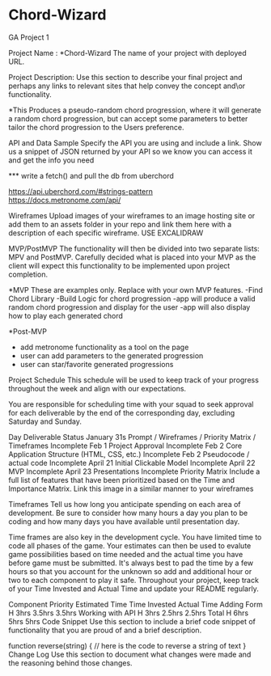 # Chord-Wizard
GA Project 1

Project Name : *Chord-Wizard
The name of your project with deployed URL.

Project Description:
 Use this section to describe your final project and perhaps any links to relevant sites that help convey the concept and\or functionality.
 
*This Produces a pseudo-random chord progression, where it will generate a random chord progression, but can accept some parameters to better tailor the chord progression to the Users preference. 

API and Data Sample
Specify the API you are using and include a link. Show us a snippet of JSON returned by your API so we know you can access it and get the info you need

*** write a fetch() and pull the db from uberchord

https://api.uberchord.com/#strings-pattern
https://docs.metronome.com/api/


Wireframes
Upload images of your wireframes to an image hosting site or add them to an assets folder in your repo and link them here with a description of each specific wireframe.
USE EXCALIDRAW

MVP/PostMVP
The functionality will then be divided into two separate lists: MPV and PostMVP. Carefully decided what is placed into your MVP as the client will expect this functionality to be implemented upon project completion.

*MVP
These are examples only. Replace with your own MVP features.
-Find Chord Library
-Build Logic for chord progression
-app will produce a valid random chord progression and display for the user
-app will also display how to play each generated chord

*Post-MVP
- add metronome functionality as a tool on the page
- user can add parameters to the generated progression
- user can star/favorite generated progressions


Project Schedule
This schedule will be used to keep track of your progress throughout the week and align with our expectations.

You are responsible for scheduling time with your squad to seek approval for each deliverable by the end of the corresponding day, excluding Saturday and Sunday.

Day	Deliverable	Status
January 31s	Prompt / Wireframes / Priority Matrix / Timeframes	Incomplete
Feb 1		Project Approval	Incomplete
Feb 2		Core Application Structure (HTML, CSS, etc.)	Incomplete
Feb 2		Pseudocode / actual code	Incomplete
April 21	Initial Clickable Model	Incomplete
April 22	MVP	Incomplete
April 23	Presentations	Incomplete
Priority Matrix
Include a full list of features that have been prioritized based on the Time and Importance Matrix. Link this image in a similar manner to your wireframes

Timeframes
Tell us how long you anticipate spending on each area of development. Be sure to consider how many hours a day you plan to be coding and how many days you have available until presentation day.

Time frames are also key in the development cycle. You have limited time to code all phases of the game. Your estimates can then be used to evalute game possibilities based on time needed and the actual time you have before game must be submitted. It's always best to pad the time by a few hours so that you account for the unknown so add and additional hour or two to each component to play it safe. Throughout your project, keep track of your Time Invested and Actual Time and update your README regularly.

Component	Priority	Estimated Time	Time Invested	Actual Time
Adding Form	H	3hrs	3.5hrs	3.5hrs
Working with API	H	3hrs	2.5hrs	2.5hrs
Total	H	6hrs	5hrs	5hrs
Code Snippet
Use this section to include a brief code snippet of functionality that you are proud of and a brief description.

function reverse(string) {
	// here is the code to reverse a string of text
}
Change Log
Use this section to document what changes were made and the reasoning behind those changes.

